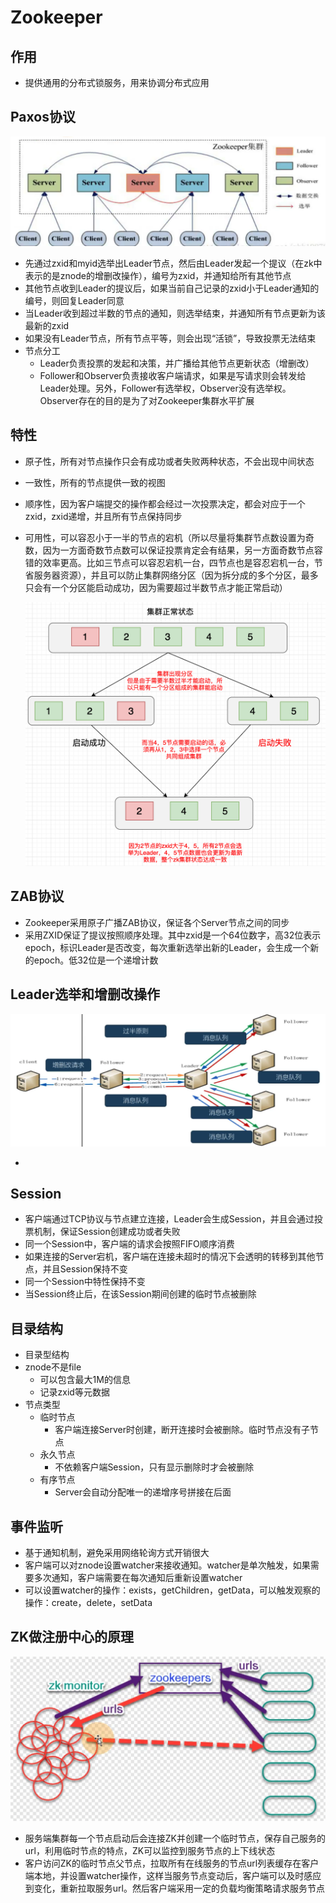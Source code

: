 # Zookeeper

## 作用

- 提供通用的分布式锁服务，用来协调分布式应用

## Paxos协议

![image-20210829020621769](assets/image-20210829020621769.png)

- 先通过zxid和myid选举出Leader节点，然后由Leader发起一个提议（在zk中表示的是znode的增删改操作），编号为zxid，并通知给所有其他节点
- 其他节点收到Leader的提议后，如果当前自己记录的zxid小于Leader通知的编号，则回复Leader同意
- 当Leader收到超过半数的节点的通知，则选举结束，并通知所有节点更新为该最新的zxid
- 如果没有Leader节点，所有节点平等，则会出现“活锁”，导致投票无法结束
- 节点分工
  - Leader负责投票的发起和决策，并广播给其他节点更新状态（增删改）
  - Follower和Observer负责接收客户端请求，如果是写请求则会转发给Leader处理。另外，Follower有选举权，Observer没有选举权。Observer存在的目的是为了对Zookeeper集群水平扩展

## 特性

- 原子性，所有对节点操作只会有成功或者失败两种状态，不会出现中间状态

- 一致性，所有的节点提供一致的视图

- 顺序性，因为客户端提交的操作都会经过一次投票决定，都会对应于一个zxid，zxid递增，并且所有节点保持同步

- 可用性，可以容忍小于一半的节点的宕机（所以尽量将集群节点数设置为奇数，因为一方面奇数节点数可以保证投票肯定会有结果，另一方面奇数节点容错的效率更高。比如三节点可以容忍宕机一台，四节点也是容忍宕机一台，节省服务器资源），并且可以防止集群网络分区（因为拆分成的多个分区，最多只会有一个分区能启动成功，因为需要超过半数节点才能正常启动）

  <img src="assets/image-20210829024947860.png" alt="image-20210829024947860" style="zoom:80%;" />

## ZAB协议

- Zookeeper采用原子广播ZAB协议，保证各个Server节点之间的同步
- 采用ZXID保证了提议按照顺序处理。其中zxid是一个64位数字，高32位表示epoch，标识Leader是否改变，每次重新选举出新的Leader，会生成一个新的epoch。低32位是一个递增计数

## Leader选举和增删改操作

![image-20210830131908902](assets/image-20210830131908902.png)

- 

## Session

- 客户端通过TCP协议与节点建立连接，Leader会生成Session，并且会通过投票机制，保证Session创建成功或者失败
- 同一个Session中，客户端的请求会按照FIFO顺序消费
- 如果连接的Server宕机，客户端在连接未超时的情况下会透明的转移到其他节点，并且Session保持不变
- 同一个Session中特性保持不变
- 当Session终止后，在该Session期间创建的临时节点被删除

## 目录结构

- 目录型结构
- znode不是file
  - 可以包含最大1M的信息
  - 记录zxid等元数据
- 节点类型
  - 临时节点
    - 客户端连接Server时创建，断开连接时会被删除。临时节点没有子节点
  - 永久节点
    - 不依赖客户端Session，只有显示删除时才会被删除
  - 有序节点
    - Server会自动分配唯一的递增序号拼接在后面

## 事件监听

- 基于通知机制，避免采用网络轮询方式开销很大
- 客户端可以对znode设置watcher来接收通知。watcher是单次触发，如果需要多次通知，客户端需要在每次通知后重新设置watcher
- 可以设置watcher的操作：exists，getChildren，getData，可以触发观察的操作：create，delete，setData

## ZK做注册中心的原理

<img src="assets/image-20210830231008681.png" alt="image-20210830231008681" style="zoom:70%;" />

- 服务端集群每一个节点启动后会连接ZK并创建一个临时节点，保存自己服务的url，利用临时节点的特点，ZK可以监控到服务节点的上下线状态
- 客户访问ZK的临时节点父节点，拉取所有在线服务的节点url列表缓存在客户端本地，并设置watcher操作，这样当服务节点变动后，客户端可以及时感应到变化，重新拉取服务url。然后客户端采用一定的负载均衡策略请求服务节点